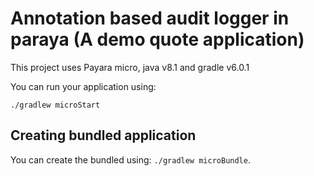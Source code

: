# Annotation based audit logger in paraya (A demo quote application)

This project uses Payara micro, java v8.1 and gradle v6.0.1

You can run your application using:
```
./gradlew microStart
```

## Creating bundled application

You can create the bundled using: `./gradlew microBundle`.